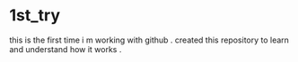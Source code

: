 # 1st_try
this is the first time i m working with github .
created this repository to learn and understand how it works . 
